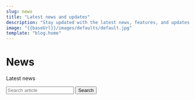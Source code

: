 ```yaml
---
slug: news
title: "Latest news and updates"
description: "Stay updated with the latest news, features, and updates about our static site generator. Discover what’s new and exciting."
image: "{{baseUrl}}/images/defaults/default.jpg"
template: "blog.home"
---
```


# News

Latest news

<form action="/api/posts.json" id="search-form">
    <label for="term">
        <input type="text" name="term" id="term" placeholder="Search article">
    </label>
    <input type="submit" value="Search">
</form>